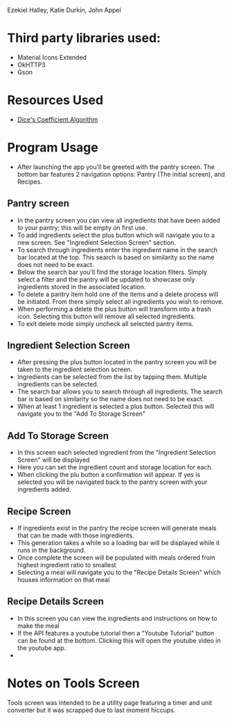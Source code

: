 Ezekiel Halley, Katie Durkin, John Appel

# Third party libraries used:

- Material Icons Extended
- OkHTTP3
- Gson

# Resources Used

- [Dice's Coefficient Algorithm](https://en.wikibooks.org/wiki/Algorithm_Implementation/Strings/Dice's_coefficient)

# Program Usage

- After launching the app you'll be greeted with the pantry screen. The bottom bar features 2
  navigation options: Pantry (The initial screen), and Recipes.

## Pantry screen

- In the pantry screen you can view all ingredients that have been added to your pantry; this will
  be empty on first use.
- To add ingredients select the plus button which will navigate you to a new screen. See "Ingredient
  Selection Screen" section.
- To search through ingredients enter the ingredient name in the search bar located at the top. This
  search is based on similarity so the name does not need to be exact.
- Below the search bar you'll find the storage location filters. Simply select a filter and the
  pantry will be updated to showcase only ingredients stored in the associated location.
- To delete a pantry item hold one of the items and a delete process will be initiated. From there
  simply select all ingredients you wish to remove.
- When performing a delete the plus button will transform into a trash icon. Selecting this button
  will remove all selected ingredients.
- To exit delete mode simply uncheck all selected pantry items.

## Ingredient Selection Screen

- After pressing the plus button located in the pantry screen you will be taken to the ingredient
  selection screen.
- Ingredients can be selected from the list by tapping them. Multiple ingredients can be selected.
- The search bar allows you to search through all ingredients. The search bar is based on similarity
  so the name does not need to be exact.
- When at least 1 ingredient is selected a plus button. Selected this will navigate you to the "Add
  To Storage Screen"

## Add To Storage Screen

- In this screen each selected ingredient from the "Ingredient Selection Screen" will be displayed
- Here you can set the ingredient count and storage location for each.
- When clicking the plu button a confirmation will appear. If yes is selected you will be navigated
  back to the pantry screen with your ingredients added.

## Recipe Screen

- If ingredients exist in the pantry the recipe screen will generate meals that can be made with
  those ingredients.
- This generation takes a while so a loading bar will be displayed while it runs in the background.
- Once complete the screen will be populated with meals ordered from highest ingredient ratio to
  smallest
- Selecting a meal will navigate you to the "Recipe Details Screen" which houses information on that
  meal

## Recipe Details Screen

- In this screen you can view the ingredients and instructions on how to make the meal
- If the API features a youtube tutorial then a "Youtube Tutorial" button can be found at the
  bottom. Clicking this will open the youtube video in the youtube app.
-

# Notes on Tools Screen

Tools screen was intended to be a utility page featuring a timer and unit converter but it was
scrapped due to last moment hiccups.